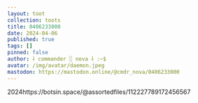 ```yaml
---
layout: toot
collection: toots
title: 0406233000
date: 2024-04-06
published: true
tags: []
pinned: false
author: ⸸ commander ░ nova ⸸ :~$
avatar: /img/avatar/daemon.jpeg
mastodon: https://mastodon.online/@cmdr_nova/0406233000
---
```


2024https://botsin.space/@assortedfiles/112227789172456567
